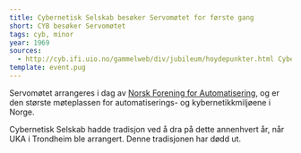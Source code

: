 ```yaml
---
title: Cybernetisk Selskab besøker Servomøtet for første gang
short: CYB besøker Servomøtet
tags: cyb, minor
year: 1969
sources:
  - http://cyb.ifi.uio.no/gammelweb/div/jubileum/hoydepunkter.html Cybernetisk Selskab 25 års-jubileumshefte - Høydepunkter i CYBs historie
template: event.pug
---
```


Servomøtet arrangeres i dag av [Norsk Forening for Automatisering](http://www.nfaplassen.no/), og er den største møteplassen for automatiserings- og kybernetikkmiljøene i Norge.

Cybernetisk Selskab hadde tradisjon ved å dra på dette annenhvert år, når UKA i Trondheim ble arrangert. Denne tradisjonen har dødd ut.
